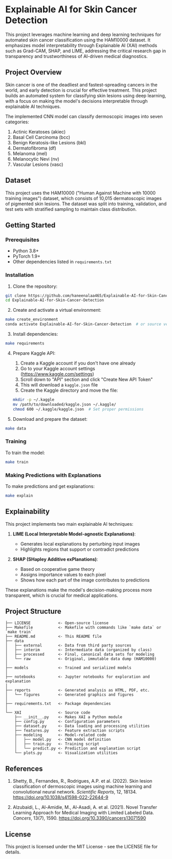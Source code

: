 # Explainable AI for Skin Cancer Detection

This project leverages machine learning and deep learning techniques for automated skin cancer classification using the HAM10000 dataset. It emphasizes model interpretability through Explainable AI (XAI) methods such as Grad-CAM, SHAP, and LIME, addressing the critical research gap in transparency and trustworthiness of AI-driven medical diagnostics.

## Project Overview

Skin cancer is one of the deadliest and fastest-spreading cancers in the world, and early detection is crucial for effective treatment. This project builds an automated system for classifying skin lesions using deep learning, with a focus on making the model's decisions interpretable through explainable AI techniques.

The implemented CNN model can classify dermoscopic images into seven categories:
1. Actinic Keratoses (akiec)
2. Basal Cell Carcinoma (bcc)
3. Benign Keratosis-like Lesions (bkl)
4. Dermatofibroma (df)
5. Melanoma (mel)
6. Melanocytic Nevi (nv)
7. Vascular Lesions (vasc)


## Dataset

This project uses the HAM10000 ("Human Against Machine with 10000 training images") dataset, which consists of 10,015 dermatoscopic images of pigmented skin lesions. The dataset was split into training, validation, and test sets with stratified sampling to maintain class distribution.


## Getting Started

### Prerequisites

- Python 3.8+
- PyTorch 1.9+
- Other dependencies listed in `requirements.txt`

### Installation

1. Clone the repository:
```bash
git clone https://github.com/haneenalaa465/Explainable-AI-for-Skin-Cancer-Detection.git
cd Explainable-AI-for-Skin-Cancer-Detection
```

2. Create and activate a virtual environment:
```bash
make create_environment
conda activate Explainable-AI-for-Skin-Cancer-Detection  # or source venv/bin/activate
```

3. Install dependencies:
```bash
make requirements
```
4. Prepare Kaggle API:
   1. Create a Kaggle account if you don't have one already
   2. Go to your Kaggle account settings (https://www.kaggle.com/settings)
   3. Scroll down to "API" section and click "Create New API Token"
   4. This will download a `kaggle.json` file
   5. Create the Kaggle directory and move the file:

   ```bash
   mkdir -p ~/.kaggle
   mv /path/to/downloaded/kaggle.json ~/.kaggle/
   chmod 600 ~/.kaggle/kaggle.json  # Set proper permissions
   ```
   
5. Download and prepare the dataset:
```bash
make data
```

### Training

To train the model:
```bash
make train
```

### Making Predictions with Explanations

To make predictions and get explanations:
```bash
make explain
```

## Explainability

This project implements two main explainable AI techniques:

1. **LIME (Local Interpretable Model-agnostic Explanations)**:
   - Generates local explanations by perturbing input images
   - Highlights regions that support or contradict predictions

2. **SHAP (SHapley Additive exPlanations)**:
   - Based on cooperative game theory
   - Assigns importance values to each pixel
   - Shows how each part of the image contributes to predictions

These explanations make the model's decision-making process more transparent, which is crucial for medical applications.

## Project Structure

```
├── LICENSE            <- Open-source license
├── Makefile           <- Makefile with commands like `make data` or `make train`
├── README.md          <- This README file
├── data
│   ├── external       <- Data from third party sources
│   ├── interim        <- Intermediate data (organized by class)
│   ├── processed      <- Final, canonical data sets for modeling
│   └── raw            <- Original, immutable data dump (HAM10000)
│
├── models             <- Trained and serialized models
│
├── notebooks          <- Jupyter notebooks for exploration and explanation
│
├── reports            <- Generated analysis as HTML, PDF, etc.
│   └── figures        <- Generated graphics and figures
│
├── requirements.txt   <- Package dependencies
│
└── XAI                <- Source code
    ├── __init__.py    <- Makes XAI a Python module
    ├── config.py      <- Configuration parameters
    ├── dataset.py     <- Data loading and processing utilities
    ├── features.py    <- Feature extraction scripts
    ├── modeling       <- Model-related code
    │   ├── model.py   <- CNN model definition
    │   ├── train.py   <- Training script
    │   └── predict.py <- Prediction and explanation script
    └── plots.py       <- Visualization utilities
```

## References

1. Shetty, B., Fernandes, R., Rodrigues, A.P. et al. (2022). Skin lesion classification of dermoscopic images using machine learning and convolutional neural network. *Scientific Reports*, 12, 18134. https://doi.org/10.1038/s41598-022-22644-9

2. Alzubaidi, L., Al-Amidie, M., Al-Asadi, A. et al. (2021). Novel Transfer Learning Approach for Medical Imaging with Limited Labeled Data. *Cancers*, 13(7), 1590. https://doi.org/10.3390/cancers13071590


## License

This project is licensed under the MIT License - see the LICENSE file for details.
